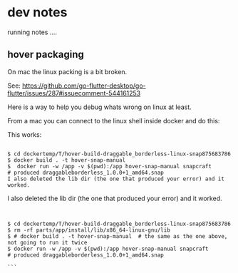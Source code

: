 # dev notes

 running notes ....

## hover packaging

On mac the linux packing is a bit broken.

See: https://github.com/go-flutter-desktop/go-flutter/issues/287#issuecomment-544161253

Here is a way to help you debug whats wrong on linux at least.

From a mac you can connect to the linux shell inside docker and do this:

This works:
````

$ cd dockertemp/T/hover-build-draggable_borderless-linux-snap875683786
$ docker build . -t hover-snap-manual 
$  docker run -w /app -v $(pwd):/app hover-snap-manual snapcraft
# produced draggableborderless_1.0.0+1_amd64.snap
I also deleted the lib dir (the one that produced your error) and it worked.

````

I also deleted the lib dir (the one that produced your error) and it worked.

````


$ cd dockertemp/T/hover-build-draggable_borderless-linux-snap875683786
$ rm -rf parts/app/install/lib/x86_64-linux-gnu/lib
$ # docker build . -t hover-snap-manual  # the same as the one above, not going to run it twice 
$ docker run -w /app -v $(pwd):/app hover-snap-manual snapcraft 
# produced draggableborderless_1.0.0+1_amd64.snap

```